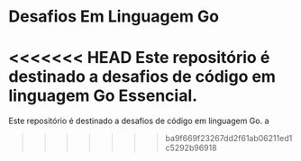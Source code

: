 # Desafios Em Linguagem Go
<<<<<<< HEAD
Este repositório é destinado a desafios de código em linguagem Go Essencial.
=======
Este repositório é destinado a desafios de código em linguagem Go. a
>>>>>>> ba9f669f23267dd2f61ab06211ed1c5292b96918
